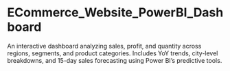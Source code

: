 # ECommerce_Website_PowerBI_Dashboard
An interactive dashboard analyzing sales, profit, and quantity across regions, segments, and product categories. Includes YoY trends, city-level breakdowns, and 15-day sales forecasting using Power BI’s predictive tools.
